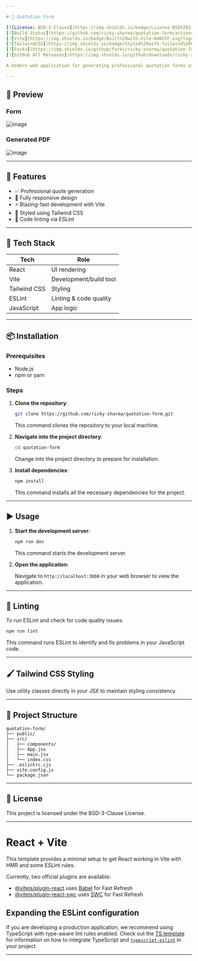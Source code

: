 ```yaml
---

# 🧾 Quotation Form

[![License: BSD-3-Clause](https://img.shields.io/badge/License-BSD%203--Clause-blue.svg)](https://opensource.org/licenses/BSD-3-Clause)
[![Build Status](https://github.com/ricky-sharma/quotation-form/actions/workflows/ci.yml/badge.svg)](https://github.com/ricky-sharma/quotation-form/actions)
[![Vite](https://img.shields.io/badge/Built%20with-Vite-646CFF.svg?logo=vite)](https://vitejs.dev/)
[![TailwindCSS](https://img.shields.io/badge/Styled%20with-Tailwind%20CSS-06B6D4.svg?logo=tailwindcss)](https://tailwindcss.com/)
[![Forks](https://img.shields.io/github/forks/ricky-sharma/quotation-form?style=social)](https://github.com/ricky-sharma/quotation-form/network/members)
[![GitHub All Releases](https://img.shields.io/github/downloads/ricky-sharma/quotation-form/total.svg)](https://github.com/ricky-sharma/quotation-form/releases)

A modern web application for generating professional quotation forms using **React**, **Vite**, and **Tailwind CSS**. Fast, responsive, and linted for clean development.

---
```


## 📸 Preview

### Form
![image](https://github.com/user-attachments/assets/c93fe5f8-a929-4aaf-a0ed-df393f484b5a)

### Generated PDF
![image](https://github.com/user-attachments/assets/ed51d59b-407f-418e-aab2-8d824e497081)


---

## 🚀 Features

* ✅ Professional quote generation
* 📱 Fully responsive design
* ⚡ Blazing-fast development with Vite
* 🎨 Styled using Tailwind CSS
* 🧹 Code linting via ESLint

---

## 🧰 Tech Stack

| Tech         | Role                   |
| ------------ | ---------------------- |
| React        | UI rendering           |
| Vite         | Development/build tool |
| Tailwind CSS | Styling                |
| ESLint       | Linting & code quality |
| JavaScript   | App logic              |

---

## 📦 Installation

### Prerequisites

* Node.js
* npm or yarn

### Steps

1. **Clone the repository**:

   ```bash
   git clone https://github.com/ricky-sharma/quotation-form.git
   ```

   This command clones the repository to your local machine.

2. **Navigate into the project directory**:

   ```bash
   cd quotation-form
   ```

   Change into the project directory to prepare for installation.

3. **Install dependencies**:

   ```bash
   npm install
   ```

   This command installs all the necessary dependencies for the project.

---

## ▶️ Usage

1. **Start the development server**:

   ```bash
   npm run dev
   ```

   This command starts the development server.

2. **Open the application**:

   Navigate to `http://localhost:3000` in your web browser to view the application.

---

## 🧪 Linting

To run ESLint and check for code quality issues:

```bash
npm run lint
```

This command runs ESLint to identify and fix problems in your JavaScript code.

---

## 🖌️ Tailwind CSS Styling

Use utility classes directly in your JSX to maintain styling consistency.

---

## 📁 Project Structure

```
quotation-form/
├── public/             
├── src/
│   ├── components/     
│   ├── App.jsx         
│   ├── main.jsx        
│   └── index.css       
├── .eslintrc.cjs       
├── vite.config.js      
└── package.json
```

---

## 📄 License

This project is licensed under the BSD-3-Clause License.

---


# React + Vite

This template provides a minimal setup to get React working in Vite with HMR and some ESLint rules.

Currently, two official plugins are available:

- [@vitejs/plugin-react](https://github.com/vitejs/vite-plugin-react/blob/main/packages/plugin-react) uses [Babel](https://babeljs.io/) for Fast Refresh
- [@vitejs/plugin-react-swc](https://github.com/vitejs/vite-plugin-react/blob/main/packages/plugin-react-swc) uses [SWC](https://swc.rs/) for Fast Refresh

## Expanding the ESLint configuration

If you are developing a production application, we recommend using TypeScript with type-aware lint rules enabled. Check out the [TS template](https://github.com/vitejs/vite/tree/main/packages/create-vite/template-react-ts) for information on how to integrate TypeScript and [`typescript-eslint`](https://typescript-eslint.io) in your project.

---
